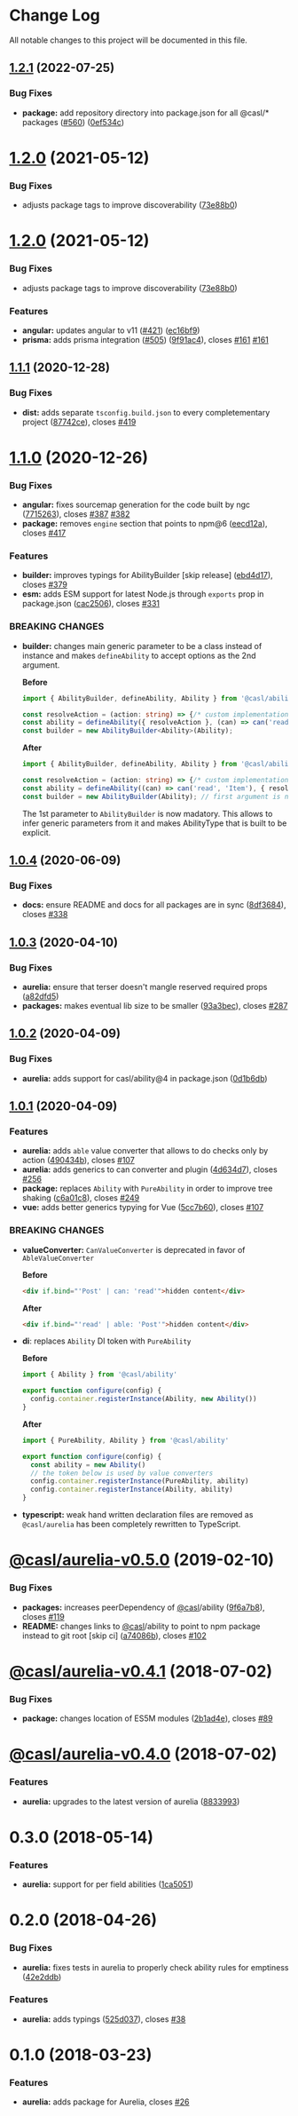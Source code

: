 # Change Log

All notable changes to this project will be documented in this file.

## [1.2.1](https://github.com/stalniy/casl/compare/@casl/aurelia@1.2.0...@casl/aurelia@1.2.1) (2022-07-25)


### Bug Fixes

* **package:** add repository directory into package.json for all @casl/* packages ([#560](https://github.com/stalniy/casl/issues/560)) ([0ef534c](https://github.com/stalniy/casl/commit/0ef534c9df44816cd64d5142f41621034e5b70db))

# [1.2.0](https://github.com/stalniy/casl/compare/@casl/aurelia@1.1.1...@casl/aurelia@1.2.0) (2021-05-12)


### Bug Fixes

* adjusts package tags to improve discoverability ([73e88b0](https://github.com/stalniy/casl/commit/73e88b0a256625b193b2cd9dc4a219f2e1193cbc))


# [1.2.0](https://github.com/stalniy/casl/compare/@casl/aurelia@1.1.1...@casl/aurelia@1.2.0) (2021-05-12)


### Bug Fixes

* adjusts package tags to improve discoverability ([73e88b0](https://github.com/stalniy/casl/commit/73e88b0a256625b193b2cd9dc4a219f2e1193cbc))


### Features

* **angular:** updates angular to v11 ([#421](https://github.com/stalniy/casl/issues/421)) ([ec16bf9](https://github.com/stalniy/casl/commit/ec16bf9e93536c4ec249d2520cf336c1497615a9))
* **prisma:** adds prisma integration ([#505](https://github.com/stalniy/casl/issues/505)) ([9f91ac4](https://github.com/stalniy/casl/commit/9f91ac403f05c8fac5229b1c9e243909379efbc6)), closes [#161](https://github.com/stalniy/casl/issues/161) [#161](https://github.com/stalniy/casl/issues/161)

## [1.1.1](https://github.com/stalniy/casl/compare/@casl/aurelia@1.1.0...@casl/aurelia@1.1.1) (2020-12-28)


### Bug Fixes

* **dist:** adds separate `tsconfig.build.json` to every completementary project ([87742ce](https://github.com/stalniy/casl/commit/87742cec518a8a68d5fc29be2bbc9561cbc7da6c)), closes [#419](https://github.com/stalniy/casl/issues/419)

# [1.1.0](https://github.com/stalniy/casl/compare/@casl/aurelia@1.0.4...@casl/aurelia@1.1.0) (2020-12-26)


### Bug Fixes

* **angular:** fixes sourcemap generation for the code built by ngc ([7715263](https://github.com/stalniy/casl/commit/771526379ff8203170a433d71b68644a48ff44eb)), closes [#387](https://github.com/stalniy/casl/issues/387) [#382](https://github.com/stalniy/casl/issues/382)
* **package:** removes `engine` section that points to npm@6 ([eecd12a](https://github.com/stalniy/casl/commit/eecd12ac49f56d6a0f57d1a57fb37487335b5f03)), closes [#417](https://github.com/stalniy/casl/issues/417)


### Features

* **builder:** improves typings for AbilityBuilder [skip release] ([ebd4d17](https://github.com/stalniy/casl/commit/ebd4d17a355a2646467033118a3d6efee4321d27)), closes [#379](https://github.com/stalniy/casl/issues/379)
* **esm:** adds ESM support for latest Node.js through `exports` prop in package.json ([cac2506](https://github.com/stalniy/casl/commit/cac2506a80c18f194210c2d89108d1d094751fa4)), closes [#331](https://github.com/stalniy/casl/issues/331)


### BREAKING CHANGES

* **builder:** changes main generic parameter to be a class instead of instance and makes `defineAbility` to accept options as the 2nd argument.

  **Before**

  ```ts
  import { AbilityBuilder, defineAbility, Ability } from '@casl/ability';

  const resolveAction = (action: string) => {/* custom implementation */ };
  const ability = defineAbility({ resolveAction }, (can) => can('read', 'Item'));
  const builder = new AbilityBuilder<Ability>(Ability);
  ```

  **After**

  ```ts
  import { AbilityBuilder, defineAbility, Ability } from '@casl/ability';

  const resolveAction = (action: string) => {/* custom implementation */ };
  const ability = defineAbility((can) => can('read', 'Item'), { resolveAction });
  const builder = new AbilityBuilder(Ability); // first argument is now mandatory!
  ```

  The 1st parameter to `AbilityBuilder` is now madatory. This allows to infer generic parameters from it and makes AbilityType that is built to be explicit.

## [1.0.4](https://github.com/stalniy/casl/compare/@casl/aurelia@1.0.3...@casl/aurelia@1.0.4) (2020-06-09)


### Bug Fixes

* **docs:** ensure README and docs for all packages are in sync ([8df3684](https://github.com/stalniy/casl/commit/8df3684b139de0af60c9c37f284a5028ffbf2224)), closes [#338](https://github.com/stalniy/casl/issues/338)

## [1.0.3](https://github.com/stalniy/casl/compare/@casl/aurelia@1.0.2...@casl/aurelia@1.0.3) (2020-04-10)


### Bug Fixes

* **aurelia:** ensure that terser doesn't mangle reserved required props ([a82dfd5](https://github.com/stalniy/casl/commit/a82dfd55b6acd3912f2668776388c1af5f936e32))
* **packages:** makes eventual lib size to be smaller ([93a3bec](https://github.com/stalniy/casl/commit/93a3becdde7672bc1362ce11dac0d8247e583b9d)), closes [#287](https://github.com/stalniy/casl/issues/287)

## [1.0.2](https://github.com/stalniy/casl/compare/@casl/aurelia@1.0.1...@casl/aurelia@1.0.2) (2020-04-09)


### Bug Fixes

* **aurelia:** adds support for casl/ability@4 in package.json ([0d1b6db](https://github.com/stalniy/casl/commit/0d1b6db24c4bbe62d297b987bd0ed9bf8ea8db0d))

## [1.0.1](https://github.com/stalniy/casl/compare/@casl/aurelia@1.0.0...@casl/aurelia@1.0.1) (2020-04-09)

### Features

* **aurelia:** adds `able` value converter that allows to do checks only by action ([490434b](https://github.com/stalniy/casl/commit/490434bbd5296110d5874e67bc07cf7e7ed66a0e)), closes [#107](https://github.com/stalniy/casl/issues/107)
* **aurelia:** adds generics to can converter and plugin ([4d634d7](https://github.com/stalniy/casl/commit/4d634d7694e7f29fd7c3b4188845c82d82f013da)), closes [#256](https://github.com/stalniy/casl/issues/256)
* **package:** replaces `Ability` with `PureAbility` in order to improve tree shaking ([c6a01c8](https://github.com/stalniy/casl/commit/c6a01c8b51dc2d46928436f673dbb6a0e56a4764)), closes [#249](https://github.com/stalniy/casl/issues/249)
* **vue:** adds better generics typying for Vue ([5cc7b60](https://github.com/stalniy/casl/commit/5cc7b60d8a2a53db217f8ad1a4673a28f67aefce)), closes [#107](https://github.com/stalniy/casl/issues/107)


### BREAKING CHANGES

* **valueConverter:** `CanValueConverter` is deprecated in favor of `AbleValueConverter`

  **Before**

  ```html
  <div if.bind="'Post' | can: 'read'">hidden content</div>
  ```

  **After**

  ```html
  <div if.bind="'read' | able: 'Post'">hidden content</div>
  ```

* **di**: replaces `Ability` DI token with `PureAbility`

  **Before**

  ```js
  import { Ability } from '@casl/ability'

  export function configure(config) {
    config.container.registerInstance(Ability, new Ability())
  }
  ```

  **After**

  ```js
  import { PureAbility, Ability } from '@casl/ability'

  export function configure(config) {
    const ability = new Ability()
    // the token below is used by value converters
    config.container.registerInstance(PureAbility, ability)
    config.container.registerInstance(Ability, ability)
  }
  ```
* **typescript:** weak hand written declaration files are removed as `@casl/aurelia` has been completely rewritten to TypeScript.

# [@casl/aurelia-v0.5.0](https://github.com/stalniy/casl/compare/@casl/aurelia@0.4.1...@casl/aurelia@0.5.0) (2019-02-10)


### Bug Fixes

* **packages:** increases peerDependency of [@casl](https://github.com/casl)/ability ([9f6a7b8](https://github.com/stalniy/casl/commit/9f6a7b8)), closes [#119](https://github.com/stalniy/casl/issues/119)
* **README:** changes links to [@casl](https://github.com/casl)/ability to point to npm package instead to git root [skip ci] ([a74086b](https://github.com/stalniy/casl/commit/a74086b)), closes [#102](https://github.com/stalniy/casl/issues/102)


<a name="@casl/aurelia-v0.4.1"></a>
# [@casl/aurelia-v0.4.1](https://github.com/stalniy/casl/compare/@casl/aurelia@0.4.0...@casl/aurelia@0.4.1) (2018-07-02)


### Bug Fixes

* **package:** changes location of ES5M modules ([2b1ad4e](https://github.com/stalniy/casl/commit/2b1ad4e)), closes [#89](https://github.com/stalniy/casl/issues/89)

<a name="@casl/aurelia-v0.4.0"></a>
# [@casl/aurelia-v0.4.0](https://github.com/stalniy/casl/compare/@casl/aurelia@0.3.0...@casl/aurelia@0.4.0) (2018-07-02)


### Features

* **aurelia:** upgrades to the latest version of aurelia ([8833993](https://github.com/stalniy/casl/commit/8833993))

<a name="0.3.0"></a>
# 0.3.0 (2018-05-14)


### Features

* **aurelia:** support for per field abilities ([1ca5051](https://github.com/stalniy/casl/commit/1ca5051))



<a name="0.2.0"></a>
# 0.2.0 (2018-04-26)


### Bug Fixes

* **aurelia:** fixes tests in aurelia to properly check ability rules for emptiness ([42e2ddb](https://github.com/stalniy/casl/commit/42e2ddb))


### Features

* **aurelia:** adds typings ([525d037](https://github.com/stalniy/casl/commit/525d037)), closes [#38](https://github.com/stalniy/casl/issues/38)


<a name="0.1.0"></a>
# 0.1.0 (2018-03-23)

### Features

* **aurelia:** adds package for Aurelia, closes [#26](https://github.com/stalniy/casl/issues/26)
